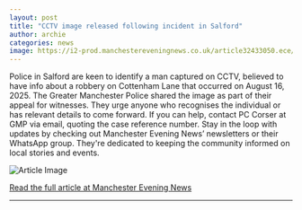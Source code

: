 ```yaml
---
layout: post
title: "CCTV image released following incident in Salford"
author: archie
categories: news
image: https://i2-prod.manchestereveningnews.co.uk/article32433050.ece/ALTERNATES/s1200/0_Untitledjpeg.jpg
---
```

Police in Salford are keen to identify a man captured on CCTV, believed to have info about a robbery on Cottenham Lane that occurred on August 16, 2025. The Greater Manchester Police shared the image as part of their appeal for witnesses. They urge anyone who recognises the individual or has relevant details to come forward. If you can help, contact PC Corser at GMP via email, quoting the case reference number. Stay in the loop with updates by checking out Manchester Evening News’ newsletters or their WhatsApp group. They're dedicated to keeping the community informed on local stories and events.

![Article Image](https://i2-prod.manchestereveningnews.co.uk/article32433050.ece/ALTERNATES/s1200/0_Untitledjpeg.jpg)

[Read the full article at Manchester Evening News](https://www.manchestereveningnews.co.uk/news/greater-manchester-news/cctv-image-released-following-incident-32433023)

---
